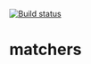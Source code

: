 [![Build status](https://ci.appveyor.com/api/projects/status/f7iuc7hxbqqye0v2?svg=true)](https://ci.appveyor.com/project/Lozick13/matchers)

# matchers
